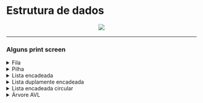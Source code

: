 # Estrutura de dados
<div align="center">
<img src="https://github.com/AlanManoel.png" height=120>
</div>

<hr>
<h3>Alguns print screen</h3>
<details>
<summary>Fila</summary>
<blockquote> Interface ainda não foi implementada </blockquote>
</details>

<details>
<summary>Pilha</summary>
<blockquote>Interface ainda não foi implementada.</blockquote>
</details>

<details>
<summary>Lista encadeada</summary>
<blockquote>Interface ainda não foi implementada.</blockquote>
</details>

<details>
<summary>Lista duplamente encadeada</summary>
<blockquote>Interface ainda não foi implementada.</blockquote>
</details>

<details>
<summary>Lista encadeada circular</summary>
<blockquote>Interface ainda não foi implementada.</blockquote>
</details>

<details>
  <summary>Árvore AVL</summary>
  <blockquote>Prt Sc da execução da árvore AVL usando a biblioteca do python(Tkinter).</blockquote>
  <blockquote><img src="./images/avl.png"></blockquote>
  <blockquote><img src="./images/git_avl.gif" width="794px"></blockquote>
</details>
